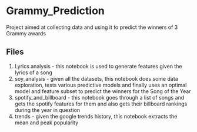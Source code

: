 # Grammy_Prediction
Project aimed at collecting data and using it to predict the winners of 3 Grammy awards

## Files 
1) Lyrics analysis - this notebook is used to generate features given the lyrics of a song
2) soy_analysis - given all the datasets, this notebook does some data exploration, tests various predictive models and finally uses an optimal model and feature subset to predict the winners for the Song of the Year
3) spotify_and_billboard - this notebook goes through a list of songs and gets the spotify features for them and also gets their billboard rankings during the year in question
4) trends - given the google trends history, this notebook extracts the mean and peak popularity
